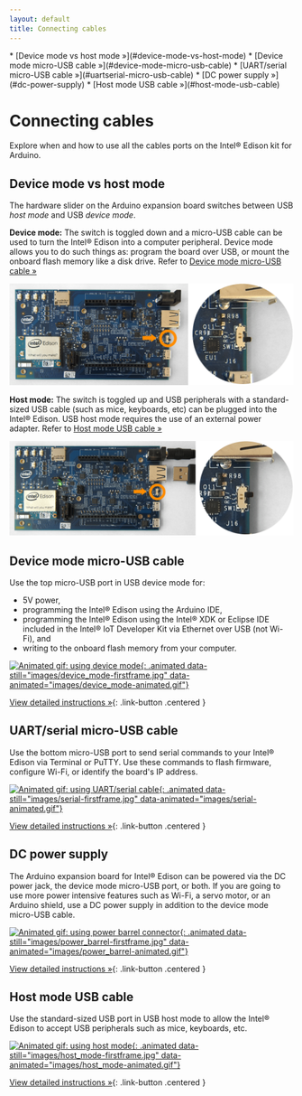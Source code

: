```yaml
---
layout: default
title: Connecting cables
---
```


<div id="toc" markdown="1">
* [Device mode vs host mode »](#device-mode-vs-host-mode)
* [Device mode micro-USB cable »](#device-mode-micro-usb-cable)
* [UART/serial micro-USB cable »](#uartserial-micro-usb-cable)
* [DC power supply »](#dc-power-supply)
* [Host mode USB cable »](#host-mode-usb-cable)
</div>

# Connecting cables

Explore when and how to use all the cables ports on the Intel® Edison kit for Arduino. 

<!-- <div id="related-videos" class="callout video">
  <object id="flashObj" width="565" height="367" classid="clsid:D27CDB6E-AE6D-11cf-96B8-444553540000" codebase="http://download.macromedia.com/pub/shockwave/cabs/flash/swflash.cab#version=9,0,47,0"><param name="movie" value="http://c.brightcove.com/services/viewer/federated_f9?isVid=1" /><param name="bgcolor" value="#FFFFFF" /><param name="flashVars" value="videoId=4117768692001&playerID=741496470001&playerKey=AQ~~,AAAArH1stHk~,LuRqJUw7MaeYQkat5frTpWWPINh71g7p&domain=embed&dynamicStreaming=true" /><param name="base" value="http://admin.brightcove.com" /><param name="seamlesstabbing" value="false" /><param name="allowFullScreen" value="true" /><param name="swLiveConnect" value="true" /><param name="allowScriptAccess" value="always" /><embed src="http://c.brightcove.com/services/viewer/federated_f9?isVid=1" bgcolor="#FFFFFF" flashVars="videoId=4117768692001&playerID=741496470001&playerKey=AQ~~,AAAArH1stHk~,LuRqJUw7MaeYQkat5frTpWWPINh71g7p&domain=embed&dynamicStreaming=true" base="http://admin.brightcove.com" name="flashObj" width="565" height="367" seamlesstabbing="false" type="application/x-shockwave-flash" allowFullScreen="true" swLiveConnect="true" allowScriptAccess="always" pluginspage="http://www.macromedia.com/shockwave/download/index.cgi?P1_Prod_Version=ShockwaveFlash"></embed></object>
</div> -->

## Device mode vs host mode

The hardware slider on the Arduino expansion board switches between USB _host mode_ and USB _device mode_. 

**Device mode:** The switch is toggled down and a micro-USB cable can be used to turn the Intel® Edison into a computer peripheral. Device mode allows you to do such things as: program the board over USB, or mount the onboard flash memory like a disk drive. Refer to [Device mode micro-USB cable »](#device-mode-micro-usb-cable)

![Microswitch toggled down for device mode](images/microswitch-device_mode-zoom_in.png)

**Host mode:** The switch is toggled up and USB peripherals with a standard-sized USB cable (such as mice, keyboards, etc) can be plugged into the Intel® Edison. USB host mode requires the use of an external power adapter. Refer to [Host mode USB cable  »](#host-mode-usb-cable)

![Microswitch toggled up for host mode](images/microswitch-host_mode-zoom_in.png)


## Device mode micro-USB cable

<div class="tldr" markdown="1">
Use the top micro-USB port in USB device mode for:

* 5V power, 
* programming the Intel® Edison using the Arduino IDE, 
* programming the Intel® Edison using the Intel® XDK or Eclipse IDE included in the Intel® IoT Developer Kit via Ethernet over USB (not Wi-Fi), and
* writing to the onboard flash memory from your computer.
</div>

[![Animated gif: using device mode](){: .animated data-still="images/device_mode-firstframe.jpg" data-animated="images/device_mode-animated.gif"}](details-device_mode_cable.html)

[View detailed instructions »](details-device_mode_cable.html){: .link-button .centered }


## UART/serial micro-USB cable

<div class="tldr" markdown="1">
Use the bottom micro-USB port to send serial commands to your Intel® Edison via Terminal or PuTTY. Use these commands to flash firmware, configure Wi-Fi, or identify the board's IP address. 
</div>

[![Animated gif: using UART/serial cable](){: .animated data-still="images/serial-firstframe.jpg" data-animated="images/serial-animated.gif"}](details-serial_cable.html)

[View detailed instructions »](details-serial_cable.html){: .link-button .centered }


## DC power supply

<div class="tldr" markdown="1">
The Arduino expansion board for Intel® Edison can be powered via the DC power jack, the device mode micro-USB port, or both. If you are going to use more power intensive features such as Wi-Fi, a servo motor, or an Arduino shield, use a DC power supply in addition to the device mode micro-USB cable. 
</div>

[![Animated gif: using power barrel connector](){: .animated data-still="images/power_barrel-firstframe.jpg" data-animated="images/power_barrel-animated.gif"}](details-power_barrel.html)

[View detailed instructions »](details-power_barrel.html){: .link-button .centered }


## Host mode USB cable

<div class="tldr" markdown="1">
Use the standard-sized USB port in USB host mode to allow the Intel® Edison to accept USB peripherals such as mice, keyboards, etc. 
</div>

[![Animated gif: using host mode](){: .animated data-still="images/host_mode-firstframe.jpg" data-animated="images/host_mode-animated.gif"}](details-host_mode_cable.html)

[View detailed instructions »](details-host_mode_cable.html){: .link-button .centered }

